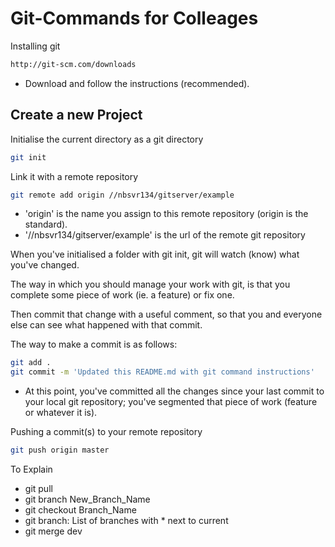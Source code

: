 Git-Commands for Colleages
==========================

Installing git
```bash
http://git-scm.com/downloads
```
- Download and follow the instructions (recommended).


Create a new Project
--------------------

Initialise the current directory as a git directory
```bash
git init
```

Link it with a remote repository
```bash 
git remote add origin //nbsvr134/gitserver/example
```
- 'origin' is the name you assign to this remote repository (origin is the standard).
- '//nbsvr134/gitserver/example' is the url of the remote git repository


When you've initialised a folder with git init, git will watch (know) what you've changed.

The way in which you should manage your work with git, is that you complete some piece of work (ie. a feature) or fix one.

Then commit that change with a useful comment, so that you and everyone else can see what happened with that commit.


The way to make a commit is as follows:
```bash
git add .
git commit -m 'Updated this README.md with git command instructions'
```
- At this point, you've committed all the changes since your last commit to your local git repository; you've segmented that piece of work (feature or whatever it is).

Pushing a commit(s) to your remote repository
```bash
git push origin master
```


To Explain
- git pull
- git branch New_Branch_Name
- git checkout Branch_Name
- git branch: List of branches with * next to current
- git merge dev